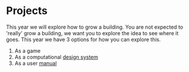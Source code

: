 # Projects

This year we will explore how to grow a building. You are not expected to 'really' grow a building, we want you to explore the idea to see where it goes. This year we have 3 options for how you can explore this.

1. As a game
2. As a computational [design system]
3. As a user [manual]

[game]: /Agile/Projects/Game
[design system]: /Agile/Projects/Parametric
[manual]: /Agile/Projects/Manual


<!--

### Agile Protoype
This does *not mean* that the constructed prototype has to adapt like a transformer...

![transformer image](https://tfwiki.net/mediawiki/images2/thumb/d/dc/OpTransformsSu.jpg/400px-OpTransformsSu.jpg)  

but that **the design of the agile prototype can** using [Computational and Parametric Design] techniques described in this course.

To acheive this, we will operate on different [building systems](/Agile/Systems/).

### This year

Your agile prototype needs to be able to: take a building:

* The designs from the Advanced Building Design Course (41936)


* The model for the Skylab building on campus.-->

[Computational]: /Agile/Concepts/ComputationalDesign
[meta disciplinary]: /Agile/Concepts/MetaDisciplinary

<!--

1. [Roskilde]
2. [Space]
3. [Skate]
4. [Skylab]

Finally you must make a [physical prototype]

[physical prototype]: /Agile/Concepts/PhysicalPrototype
[Roskilde]: /Agile/Projects/Roskilde
[Space]: /Agile/Projects/Space
[Skate]: /Agile/Projects/Skate
[Skylab]: /Agile/Projects/Skylab

-->

